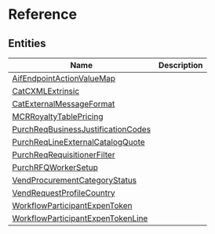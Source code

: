
# Reference


## Entities

|Name|Description|
|---|---|
|[AifEndpointActionValueMap](AifEndpointActionValueMap.cdm.json)||
|[CatCXMLExtrinsic](CatCXMLExtrinsic.cdm.json)||
|[CatExternalMessageFormat](CatExternalMessageFormat.cdm.json)||
|[MCRRoyaltyTablePricing](MCRRoyaltyTablePricing.cdm.json)||
|[PurchReqBusinessJustificationCodes](PurchReqBusinessJustificationCodes.cdm.json)||
|[PurchReqLineExternalCatalogQuote](PurchReqLineExternalCatalogQuote.cdm.json)||
|[PurchReqRequisitionerFilter](PurchReqRequisitionerFilter.cdm.json)||
|[PurchRFQWorkerSetup](PurchRFQWorkerSetup.cdm.json)||
|[VendProcurementCategoryStatus](VendProcurementCategoryStatus.cdm.json)||
|[VendRequestProfileCountry](VendRequestProfileCountry.cdm.json)||
|[WorkflowParticipantExpenToken](WorkflowParticipantExpenToken.cdm.json)||
|[WorkflowParticipantExpenTokenLine](WorkflowParticipantExpenTokenLine.cdm.json)||
